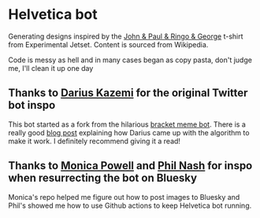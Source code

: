 # Helvetica bot

Generating designs inspired by the [John & Paul & Ringo & George](https://www.experimentaljetset.nl/archive/john-paul-ringo-george) t-shirt from Experimental Jetset. Content is sourced from Wikipedia.

Code is messy as hell and in many cases began as copy pasta, don't judge me, I'll clean it up one day

## Thanks to [Darius Kazemi](https://github.com/dariusk) for the original Twitter bot inspo

This bot started as a fork from the hilarious [bracket meme bot](https://github.com/dariusk/bracket-meme-bot). There is a really good [blog post](https://tinysubversions.com/notes/bracket-meme-bot/) explaining how Darius came up with the algorithm to make it work. I definitely recommend giving it a read!

## Thanks to [Monica Powell](https://github.com/M0nica/bluesky-artbot) and [Phil Nash](https://github.com/philnash/bsky-bot) for inspo when resurrecting the bot on Bluesky

Monica's repo helped me figure out how to post images to Bluesky and Phil's showed me how to use Github actions to keep Helvetica bot running.